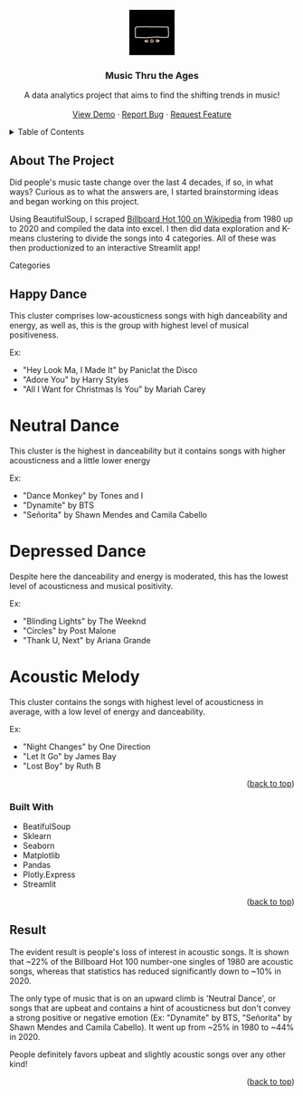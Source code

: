 <div id="top"></div>

<!-- PROJECT LOGO -->
<br />
<div align="center">
  <a href="https://github.com/github_username/repo_name">
    <img src="imgs/giphy.gif" alt="Logo" width="80" height="80">
  </a>

<h3 align="center">Music Thru the Ages</h3>

  <p align="center">
    A data analytics project that aims to find the shifting trends in music!
    <br />
    <br />
    <a href="https://share.streamlit.io/zhishan03/music-taste-analysis/main.py">View Demo</a>
    ·
    <a href="https://github.com/zhishan03/Music-Taste-Analysis/issues">Report Bug</a>
    ·
    <a href="https://github.com/zhishan03/Music-Taste-Analysis/issues">Request Feature</a>
  </p>
</div>



<!-- TABLE OF CONTENTS -->
<details>
  <summary>Table of Contents</summary>
  <ol>
    <li>
      <a href="#about-the-project">About The Project</a>
      <ul>
        <li><a href="#built-with">Built With</a></li>
      </ul>
    </li>
    <li><a href="#roadmap">Result</a></li>
  </ol>
</details>



<!-- ABOUT THE PROJECT -->
## About The Project

Did people's music taste change over the last 4 decades, if so, in what ways? Curious as to what the answers are, I started brainstorming ideas and began working on this project. 

Using BeautifulSoup, I scraped [Billboard Hot 100 on Wikipedia](https://en.wikipedia.org/wiki/Billboard_Hot_100) from 1980 up to 2020 and compiled the data into excel. I then did data exploration and K-means clustering to divide the songs into 4 categories. All of these was then productionized to an interactive Streamlit app!

Categories
## Happy Dance
This cluster comprises low-acousticness songs with high danceability and energy, as well as, this is the group with highest level of musical positiveness. 

Ex: 
* "Hey Look Ma, I Made It" by Panic!at the Disco
* "Adore You" by Harry Styles
* "All I Want for Christmas Is You" by Mariah Carey

# Neutral Dance
This cluster is the highest in danceability but it contains songs with higher acousticness and a little lower energy 

Ex:
* "Dance Monkey" by Tones and I
* "Dynamite" by BTS
* "Señorita" by Shawn Mendes and Camila Cabello

# Depressed Dance
Despite here the danceability and energy is moderated, this has the lowest level of acousticness and musical positivity. 

Ex: 
* "Blinding Lights" by The Weeknd 
* "Circles"	by Post Malone
* "Thank U, Next" by Ariana Grande

# Acoustic Melody
This cluster contains the songs with highest level of acousticness in average, with a low level of energy and danceability. 

Ex: 
* "Night Changes" by One Direction
* "Let It Go" by James Bay
* "Lost Boy" by Ruth B


<p align="right">(<a href="#top">back to top</a>)</p>



### Built With

* BeatifulSoup
* Sklearn
* Seaborn
* Matplotlib
* Pandas
* Plotly.Express
* Streamlit

<p align="right">(<a href="#top">back to top</a>)</p>



<!-- ROADMAP -->
## Result

The evident result is people's loss of interest in acoustic songs. It is shown that ~22% of the Billboard Hot 100 number-one singles of 1980 are acoustic songs, whereas that statistics has reduced significantly down to ~10% in 2020. 

The only type of music that is on an upward climb is 'Neutral Dance', or songs that are upbeat and contains a hint of acousticness but don't convey a strong positive or negative emotion (Ex: "Dynamite" by BTS, "Señorita" by Shawn Mendes and Camila Cabello). It went up from ~25% in 1980 to ~44% in 2020.

People definitely favors upbeat and slightly acoustic songs over any other kind!

<p align="right">(<a href="#top">back to top</a>)</p>


<!-- MARKDOWN LINKS & IMAGES -->
<!-- https://www.markdownguide.org/basic-syntax/#reference-style-links -->
[contributors-shield]: https://img.shields.io/github/contributors/github_username/repo_name.svg?style=for-the-badge
[contributors-url]: https://github.com/github_username/repo_name/graphs/contributors
[forks-shield]: https://img.shields.io/github/forks/github_username/repo_name.svg?style=for-the-badge
[forks-url]: https://github.com/github_username/repo_name/network/members
[stars-shield]: https://img.shields.io/github/stars/github_username/repo_name.svg?style=for-the-badge
[stars-url]: https://github.com/github_username/repo_name/stargazers
[issues-shield]: https://img.shields.io/github/issues/github_username/repo_name.svg?style=for-the-badge
[issues-url]: https://github.com/github_username/repo_name/issues
[license-shield]: https://img.shields.io/github/license/github_username/repo_name.svg?style=for-the-badge
[license-url]: https://github.com/github_username/repo_name/blob/master/LICENSE.txt
[linkedin-shield]: https://img.shields.io/badge/-LinkedIn-black.svg?style=for-the-badge&logo=linkedin&colorB=555
[linkedin-url]: https://linkedin.com/in/linkedin_username
[product-screenshot]: images/screenshot.png

